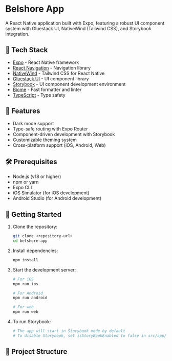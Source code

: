 # Belshore App

A React Native application built with Expo, featuring a robust UI component system with Gluestack UI, NativeWind (Tailwind CSS), and Storybook integration.

## 🚀 Tech Stack

- [Expo](https://expo.dev/) - React Native framework
- [React Navigation](https://reactnavigation.org/) - Navigation library
- [NativeWind](https://www.nativewind.dev/) - Tailwind CSS for React Native
- [Gluestack UI](https://gluestack.io/) - UI component library
- [Storybook](https://storybook.js.org/) - UI component development environment
- [Biome](https://biomejs.dev/) - Fast formatter and linter
- [TypeScript](https://www.typescriptlang.org/) - Type safety

## 📱 Features

- Dark mode support
- Type-safe routing with Expo Router
- Component-driven development with Storybook
- Customizable theming system
- Cross-platform support (iOS, Android, Web)

## 🛠️ Prerequisites

- Node.js (v18 or higher)
- npm or yarn
- Expo CLI
- iOS Simulator (for iOS development)
- Android Studio (for Android development)

## 🚀 Getting Started

1. Clone the repository:
   ```bash
   git clone <repository-url>
   cd belshore-app
   ```

2. Install dependencies:
   ```bash
   npm install
   ```

3. Start the development server:
   ```bash
   # For iOS
   npm run ios

   # For Android
   npm run android

   # For web
   npm run web
   ```

4. To run Storybook:
   ```bash
   # The app will start in Storybook mode by default
   # To disable Storybook, set isStoryBookEnabled to false in src/app/_layout.tsx
   ```

## 📁 Project Structure
